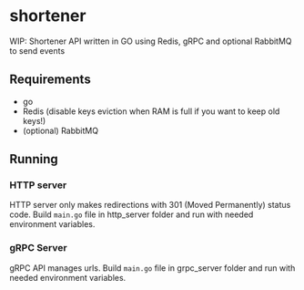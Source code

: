 # shortener
WIP: Shortener API written in GO using Redis, gRPC and optional RabbitMQ to send events

## Requirements

* go
* Redis (disable keys eviction when RAM is full if you want to keep old keys!)
* (optional) RabbitMQ

## Running

### HTTP server

HTTP server only makes redirections with 301 (Moved Permanently) status code. Build `main.go` file in http_server folder and run with needed environment variables.

### gRPC Server

gRPC API manages urls. Build `main.go` file in grpc_server folder and run with needed environment variables.

